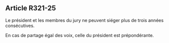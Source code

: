Article R321-25
----
Le président et les membres du jury ne peuvent siéger plus de trois années
consécutives.

En cas de partage égal des voix, celle du président est prépondérante.
